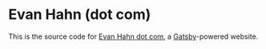 # Evan Hahn (dot com)

This is the source code for [Evan Hahn dot com](https://evanhahn.com), a [Gatsby](https://www.gatsbyjs.org/)-powered website.

